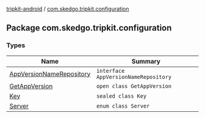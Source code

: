 [tripkit-android](../index.md) / [com.skedgo.tripkit.configuration](./index.md)

## Package com.skedgo.tripkit.configuration

### Types

| Name | Summary |
|---|---|
| [AppVersionNameRepository](-app-version-name-repository/index.md) | `interface AppVersionNameRepository` |
| [GetAppVersion](-get-app-version/index.md) | `open class GetAppVersion` |
| [Key](-key/index.md) | `sealed class Key` |
| [Server](-server/index.md) | `enum class Server` |

